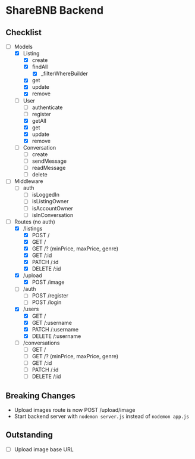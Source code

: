 # ShareBNB Backend

## Checklist

- [ ] Models
    - [X] Listing
        - [X] create
        - [X] findAll
            - [X] _filterWhereBuilder
        - [X] get
        - [X] update
        - [X] remove
    - [ ] User
        - [ ] authenticate
        - [ ] register
        - [X] getAll
        - [X] get
        - [X] update
        - [X] remove
    - [ ] Conversation
        - [ ] create
        - [ ] sendMessage
        - [ ] readMessage
        - [ ] delete

- [ ] Middleware
    - [ ] auth
        - [ ] isLoggedIn
        - [ ] isListingOwner
        - [ ] isAccountOwner
        - [ ] isInConversation

- [ ] Routes (no auth)
    - [X] /listings
        - [X] POST /
        - [X] GET /
        - [X] GET /? (minPrice, maxPrice, genre)
        - [X] GET /:id
        - [X] PATCH /:id
        - [X] DELETE /:id
    - [X] /upload
        - [X] POST /image
    - [ ] /auth
        - [ ] POST /register
        - [ ] POST /login
    - [X] /users
        - [X] GET /
        - [X] GET /:username
        - [X] PATCH /:username
        - [X] DELETE /:username
    - [ ] /conversations
        - [ ] GET /
        - [ ] GET /? (minPrice, maxPrice, genre)
        - [ ] GET /:id
        - [ ] PATCH /:id
        - [ ] DELETE /:id

## Breaking Changes

- Upload images route is now POST /upload/image
- Start backend server with `nodemon server.js` instead of `nodemon app.js`

## Outstanding

- [ ] Upload image base URL